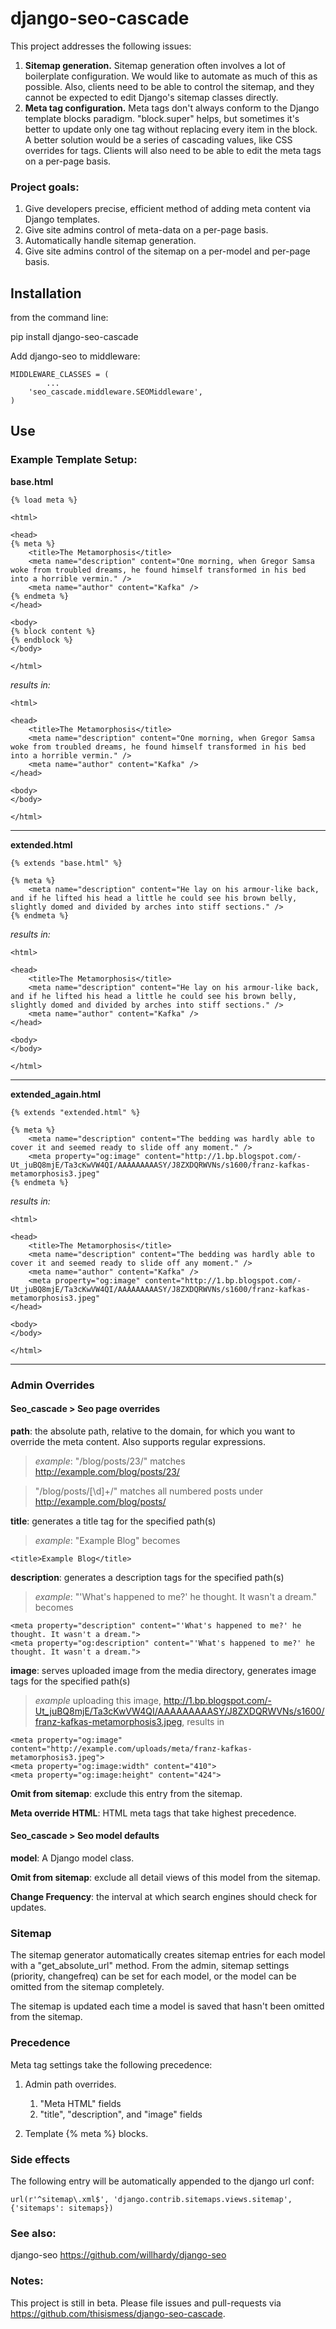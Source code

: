 # django-seo-cascade

This project addresses the following issues:

1. **Sitemap generation.** Sitemap generation often involves a lot of boilerplate configuration. We would like to automate as much of this as possible.
Also, clients need to be able to control the sitemap, and they cannot be expected to edit Django's sitemap classes directly.
2. **Meta tag configuration.** Meta tags don't always conform to the Django template blocks paradigm. "block.super" helps, but sometimes it's better to update only one tag without replacing every item in the block. A better solution would be a series of cascading values, like CSS overrides for tags. Clients will also need to be able to edit the meta tags on a per-page basis.

### Project goals:

1. Give developers precise, efficient method of adding meta content via Django templates.
2. Give site admins control of meta-data on a per-page basis.
3. Automatically handle sitemap generation.
4. Give site admins control of the sitemap on a per-model and per-page basis.


## Installation

from the command line:

<!-- language: lang-sh -->
pip install django-seo-cascade

Add django-seo to middleware:

<!-- language: lang-python -->
    MIDDLEWARE_CLASSES = (
    		...
        'seo_cascade.middleware.SEOMiddleware',
    )

## Use

### Example Template Setup:

**base.html**
<!-- language: lang-html -->
    {% load meta %}

    <html>

    <head>
    {% meta %}
    	<title>The Metamorphosis</title>
    	<meta name="description" content="One morning, when Gregor Samsa woke from troubled dreams, he found himself transformed in his bed into a horrible vermin." />
    	<meta name="author" content="Kafka" />
    {% endmeta %}
    </head>

    <body>
    {% block content %}
    {% endblock %}
    </body>

    </html>


*results in:*
<!-- language: lang-html -->
    <html>

    <head>
    	<title>The Metamorphosis</title>
    	<meta name="description" content="One morning, when Gregor Samsa woke from troubled dreams, he found himself transformed in his bed into a horrible vermin." />
    	<meta name="author" content="Kafka" />
    </head>

    <body>
    </body>

    </html>


---
**extended.html**
<!-- language: lang-html -->
    {% extends "base.html" %}

    {% meta %}
    	<meta name="description" content="He lay on his armour-like back, and if he lifted his head a little he could see his brown belly, slightly domed and divided by arches into stiff sections." />
    {% endmeta %}


*results in:*
<!-- language: lang-html -->
    <html>

    <head>
    	<title>The Metamorphosis</title>
    	<meta name="description" content="He lay on his armour-like back, and if he lifted his head a little he could see his brown belly, slightly domed and divided by arches into stiff sections." />
    	<meta name="author" content="Kafka" />
    </head>

    <body>
    </body>

    </html>



---
**extended_again.html**

    {% extends "extended.html" %}

    {% meta %}
    	<meta name="description" content="The bedding was hardly able to cover it and seemed ready to slide off any moment." />
    	<meta property="og:image" content="http://1.bp.blogspot.com/-Ut_juBQ8mjE/Ta3cKwVW4QI/AAAAAAAAASY/J8ZXDQRWVNs/s1600/franz-kafkas-metamorphosis3.jpeg"
    {% endmeta %}



*results in:*
<!-- language: lang-html -->
    <html>

    <head>
    	<title>The Metamorphosis</title>
    	<meta name="description" content="The bedding was hardly able to cover it and seemed ready to slide off any moment." />
    	<meta name="author" content="Kafka" />
    	<meta property="og:image" content="http://1.bp.blogspot.com/-Ut_juBQ8mjE/Ta3cKwVW4QI/AAAAAAAAASY/J8ZXDQRWVNs/s1600/franz-kafkas-metamorphosis3.jpeg"
    </head>

    <body>
    </body>

    </html>

---

### Admin Overrides

#### Seo_cascade > Seo page overrides

**path**: the absolute path, relative to the domain, for which you want to override the meta content. Also supports regular expressions.

> *example*:
> "/blog/posts/23/" matches http://example.com/blog/posts/23/


> "/blog/posts/[\d]+/" matches all numbered posts under http://example.com/blog/posts/

**title**: generates a title tag for the specified path(s)

> *example*:
> "Example Blog" becomes

<!-- language: lang-html -->
    <title>Example Blog</title>

**description**: generates a description tags for the specified path(s)

> *example*:
> "'What's happened to me?' he thought. It wasn't a dream." becomes

<!-- language: lang-html -->
    <meta property="description" content="'What's happened to me?' he thought. It wasn't a dream.">
    <meta property="og:description" content="'What's happened to me?' he thought. It wasn't a dream.">

**image**: serves uploaded image from the media directory, generates image tags for the specified path(s)

> *example*
> uploading this image, http://1.bp.blogspot.com/-Ut_juBQ8mjE/Ta3cKwVW4QI/AAAAAAAAASY/J8ZXDQRWVNs/s1600/franz-kafkas-metamorphosis3.jpeg, results in

<!-- language: lang-html -->
    <meta property="og:image" content="http://example.com/uploads/meta/franz-kafkas-metamorphosis3.jpeg">
    <meta property="og:image:width" content="410">
    <meta property="og:image:height" content="424">

**Omit from sitemap**: exclude this entry from the sitemap.

**Meta override HTML**: HTML meta tags that take highest precedence.

#### Seo_cascade > Seo model defaults

**model**: A Django model class.

**Omit from sitemap**: exclude all detail views of this model from the sitemap.

**Change Frequency**: the interval at which search engines should check for updates.

### Sitemap

The sitemap generator automatically creates sitemap entries for each model with a "get_absolute_url" method. From the admin, sitemap settings (priority, changefreq) can be set for each model, or the model can be omitted from the sitemap completely.


The sitemap is updated each time a model is saved that hasn't been omitted from the sitemap.

### Precedence
Meta tag settings take the following precedence:

1. Admin path overrides.

    1. "Meta HTML" fields
    2. "title", "description", and "image" fields

2. Template {% meta %} blocks.

### Side effects

The following entry will be automatically appended to the django url conf:

<!-- language: lang-python -->
    url(r'^sitemap\.xml$', 'django.contrib.sitemaps.views.sitemap', {'sitemaps': sitemaps})

### See also:

django-seo
https://github.com/willhardy/django-seo

### Notes:
This project is still in beta. Please file issues and pull-requests via https://github.com/thisismess/django-seo-cascade.
